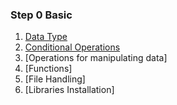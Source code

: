 ### Step 0 Basic  
1. [Data Type](https://github.com/Pattapol154/python/blob/main/Data%20Type.md/)
2. [Conditional Operations](https://github.com/Pattapol154/python/blob/main/Conditional%20Operations.md/)
3. [Operations for manipulating data]
4. [Functions]
5. [File Handling]
6. [Libraries Installation]
